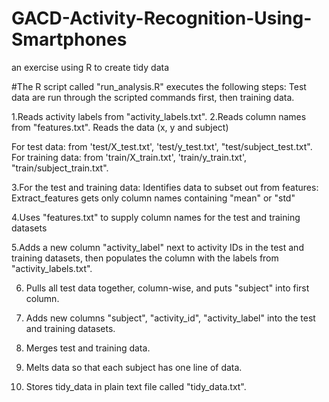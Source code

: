 # GACD-Activity-Recognition-Using-Smartphones
an exercise using R to create tidy data


#The R script called "run_analysis.R" executes the following steps: 
Test data are run through the scripted commands first, then training data.

1.Reads activity labels from "activity_labels.txt". 
2.Reads column names from "features.txt". Reads the data (x, y and subject) 
  
  For test data: from 'test/X_test.txt', 'test/y_test.txt', "test/subject_test.txt". 
  For training data: from 'train/X_train.txt', 'train/y_train.txt', "train/subject_train.txt".

3.For the test and training data: Identifies data to subset out from features: Extract_features gets only column names containing "mean" or "std" 

4.Uses "features.txt" to supply column names for the test and training datasets 

5.Adds a new column "activity_label" next to activity IDs in the test and training datasets, then populates the column with the labels from "activity_labels.txt".

6. Pulls all test data together, column-wise, and puts "subject" into first column. 

7. Adds new columns "subject", "activity_id", "activity_label" into the test and training datasets.

8. Merges test and training data.

9. Melts data so that each subject has one line of data.

10. Stores tidy_data in plain text file called "tidy_data.txt".
